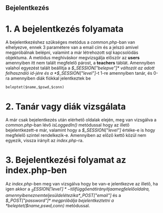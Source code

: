 ## Bejelentkezés ##

# 1. A bejelentkezés folyamata #

A bejelentkezéshez szükséges metódus a *common.php*-ban van elhelyezve, ennek 3 paramétere van
a email cím és a jelszó amivel megpróbálnak belépni, valamint a már létrehozott sql kapcsolódás objektuma.
A metódus meghíváskor megvizsgálja először az **users** amennyiben itt nem talált megfelelő párost, a **teachers**
táblát. Amennyiben valahol egyezést talált beállítja a *$_SESSION["belepve"]* változót az adott felhasználó id-jére
és a *$_SESSION["level"]*-t 1-re amennyiben tanár, és 0-ra amennyiben diák fiókkal jelentkeztek be

	beleptet($name,$pswd,$conn)


# 2. Tanár vagy diák vizsgálata #

A már csak bejelentkezés után elérhető oldalak elején, meg van vizsgálva a *common.php*-ban lévő *isLoggedIn()* metódussal
hogy az illető bejelentkezett-e már, valamint hogy a *$_SESSION["level"]* értéke-e is hogy megfelelő szintel rendelkezik-e.
Amennyiben az előző kettő közül nem egyezik, vissza irányít az *index.php*-ra.

# 3. Bejelentkezési folyamat az index.php-ben #

Az *index.php*-ben meg van vizsgálva hogy be van-e jelentkezve az illető, ha igen akkor a *$_SESSION['level']*-től függően 
átirányítja a megfelelő oldalra, amennyiben ez nem teljesül de létezik a *$_POST["email"]* és a *$_POST["password"]*
megpróbálja bejelentkeztetni a *beleptet($name,$pswd,$conn)* metódussal.
